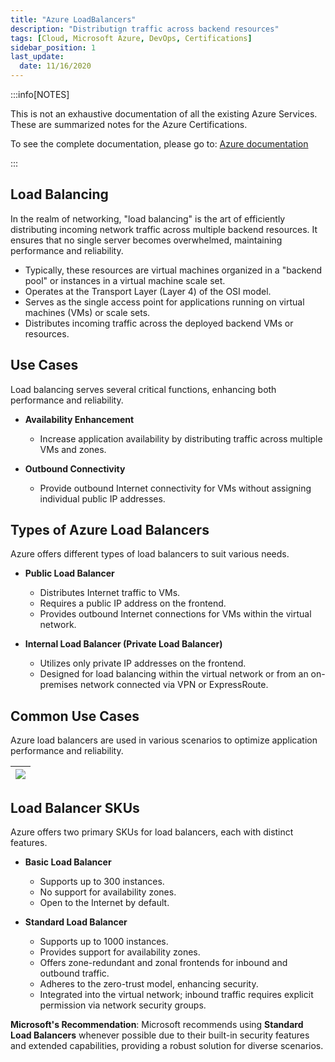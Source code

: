 ```yaml
---
title: "Azure LoadBalancers"
description: "Distributign traffic across backend resources"
tags: [Cloud, Microsoft Azure, DevOps, Certifications]
sidebar_position: 1
last_update:
  date: 11/16/2020
---
```



:::info[NOTES]

This is not an exhaustive documentation of all the existing Azure Services. These are summarized notes for the Azure Certifications.

To see the complete documentation, please go to: [Azure documentation](https://learn.microsoft.com/en-us/azure/?product=popular)

:::



## Load Balancing

In the realm of networking, "load balancing" is the art of efficiently distributing incoming network traffic across multiple backend resources. It ensures that no single server becomes overwhelmed, maintaining performance and reliability.

- Typically, these resources are virtual machines organized in a "backend pool" or instances in a virtual machine scale set.
- Operates at the Transport Layer (Layer 4) of the OSI model.
- Serves as the single access point for applications running on virtual machines (VMs) or scale sets.
- Distributes incoming traffic across the deployed backend VMs or resources.

## Use Cases

Load balancing serves several critical functions, enhancing both performance and reliability.

- **Availability Enhancement**
  - Increase application availability by distributing traffic across multiple VMs and zones.

- **Outbound Connectivity**
  - Provide outbound Internet connectivity for VMs without assigning individual public IP addresses.

## Types of Azure Load Balancers

Azure offers different types of load balancers to suit various needs.

- **Public Load Balancer**
   - Distributes Internet traffic to VMs.
   - Requires a public IP address on the frontend.
   - Provides outbound Internet connections for VMs within the virtual network.

- **Internal Load Balancer (Private Load Balancer)**
   - Utilizes only private IP addresses on the frontend.
   - Designed for load balancing within the virtual network or from an on-premises network connected via VPN or ExpressRoute.  

## Common Use Cases

Azure load balancers are used in various scenarios to optimize application performance and reliability.

|![](/img/docs/azure-loadbalancer-public-internal.png)|
|-|

## Load Balancer SKUs

Azure offers two primary SKUs for load balancers, each with distinct features.

- **Basic Load Balancer**
  - Supports up to 300 instances.
  - No support for availability zones.
  - Open to the Internet by default.

- **Standard Load Balancer**
  - Supports up to 1000 instances.
  - Provides support for availability zones.
  - Offers zone-redundant and zonal frontends for inbound and outbound traffic.
  - Adheres to the zero-trust model, enhancing security.
  - Integrated into the virtual network; inbound traffic requires explicit permission via network security groups.

**Microsoft's Recommendation**: Microsoft recommends using **Standard Load Balancers** whenever possible due to their built-in security features and extended capabilities, providing a robust solution for diverse scenarios.